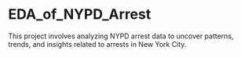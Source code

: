 # EDA_of_NYPD_Arrest
This project involves analyzing NYPD arrest data to uncover patterns, trends, and insights related to arrests in New York City. 

